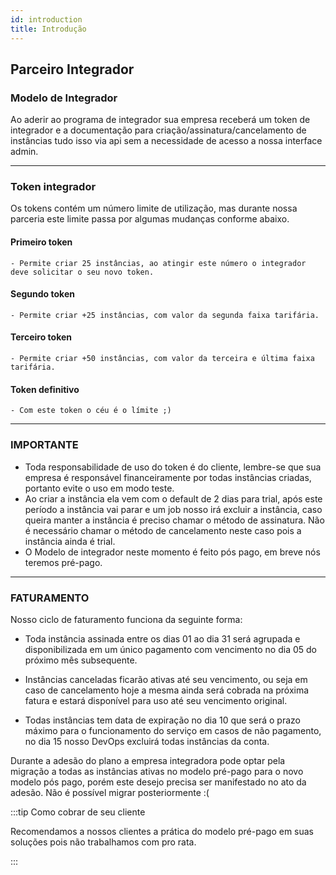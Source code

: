 ```yaml
---
id: introduction
title: Introdução
---
```


## Parceiro Integrador

### Modelo de Integrador

Ao aderir ao programa de integrador sua empresa receberá um token de integrador e a documentação para criação/assinatura/cancelamento de instâncias tudo isso via api sem a necessidade de acesso a nossa interface admin.

---

### Token integrador

Os tokens contém um número limite de utilização, mas durante nossa parceria este limite passa por algumas mudanças conforme abaixo.

#### Primeiro token

    - Permite criar 25 instâncias, ao atingir este número o integrador deve solicitar o seu novo token.

#### Segundo token

    - Permite criar +25 instâncias, com valor da segunda faixa tarifária.

#### Terceiro token

    - Permite criar +50 instâncias, com valor da terceira e última faixa tarifária.

#### Token definitivo

    - Com este token o céu é o límite ;)

---

### IMPORTANTE

- Toda responsabilidade de uso do token é do cliente, lembre-se que sua empresa é responsável financeiramente por todas instâncias criadas, portanto evite o uso em modo teste.
- Ao criar a instância ela vem com o default de 2 dias para trial, após este período a instância vai parar e um job nosso irá excluir a instância, caso queira manter a instância é preciso chamar o método de assinatura. Não é necessário chamar o método de cancelamento neste caso pois a instância ainda é trial.
- O Modelo de integrador neste momento é feito pós pago, em breve nós teremos pré-pago.

---

### FATURAMENTO

Nosso ciclo de faturamento funciona da seguinte forma:

- Toda instância assinada entre os dias 01 ao dia 31 será agrupada e disponibilizada em um único pagamento com vencimento no dia 05 do próximo mês subsequente.

- Instâncias canceladas ficarão ativas até seu vencimento, ou seja em caso de cancelamento hoje a mesma ainda será cobrada na próxima fatura e estará disponível para uso até seu vencimento original.

- Todas instâncias tem data de expiração no dia 10 que será o prazo máximo para o funcionamento do serviço em casos de não pagamento, no dia 15 nosso DevOps excluirá todas instâncias da conta.

Durante a adesão do plano a empresa integradora pode optar pela migração a todas as instâncias ativas no modelo pré-pago para o novo modelo pós pago, porém este desejo precisa ser manifestado no ato da adesão. Não é possível migrar posteriormente :(

:::tip Como cobrar de seu cliente

Recomendamos a nossos clientes a prática do modelo pré-pago em suas soluções pois não trabalhamos com pro rata.

:::
